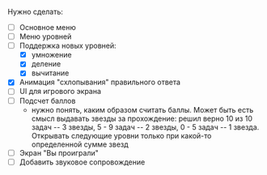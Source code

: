 Нужно сделать:
- [ ] Основное меню
- [ ] Меню уровней
- [ ] Поддержка новых уровней:
  - [x] умножение
  - [x] деление
  - [x] вычитание
- [x] Анимация "схлопывания" правильного ответа
- [ ] UI для игрового экрана
- [ ] Подсчет баллов
  - нужно понять, каким образом считать баллы. Может быть есть смысл
    выдавать звезды за прохождение: решил верно 10 из 10 задач -- 3 звезды,
    5 - 9 задач -- 2 звезды, 0 - 5 задач -- 1 звезда. Открывать следующие 
    уровни только при какой-то определенной сумме звезд
- [ ] Экран "Вы проиграли"
- [ ] Добавить звуковое сопровождение 
